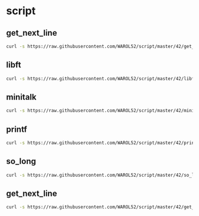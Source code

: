 # script

## get_next_line
```sh
curl -s https://raw.githubusercontent.com/WAROL52/script/master/42/get_next_line/test.sh | bash
```

## libft
```sh
curl -s https://raw.githubusercontent.com/WAROL52/script/master/42/libft/test.sh | bash
```

## minitalk
```sh
curl -s https://raw.githubusercontent.com/WAROL52/script/master/42/minitalk/test.sh | bash
```

## printf
```sh
curl -s https://raw.githubusercontent.com/WAROL52/script/master/42/printf/test.sh | bash
```

## so_long
```sh
curl -s https://raw.githubusercontent.com/WAROL52/script/master/42/so_long/test.sh | bash
```

## get_next_line
```sh
curl -s https://raw.githubusercontent.com/WAROL52/script/master/42/get_next_line/test.sh | bash
```